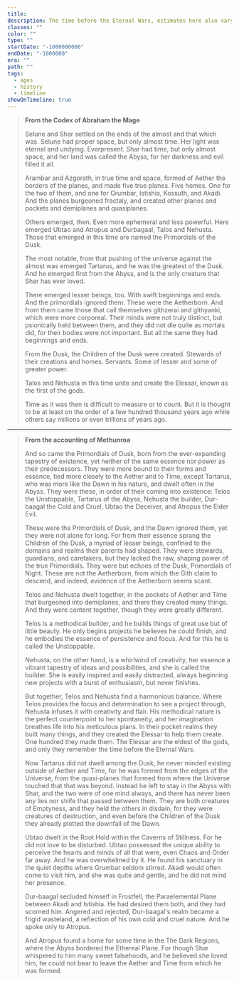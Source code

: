 ```yaml
---
title: 
description: The time before the Eternal Wars, estimates here also vary deeply.
classes: ""
color: ""
type: ""
startDate: "-1000000000"
endDate: "-1000000"
era: ""
path: ""
tags:
  - ages
  - history
  - timeline
showOnTimeline: true
---
```


> **From the Codex of Abraham the Mage**
> 
> Selune and Shar settled on the ends of the almost and that which was. Selune had proper space, but only almost time. Her light was eternal and undying. Everpresent. Shar had time, but only almost space, and her land was called the Abyss, for her darkness and evil filled it all.
> 
> Arambar and Azgorath, in true time and space, formed of Aether the borders of the planes, and made five true planes. Five homes. One for the two of them, and one for Grumbar, Istishia, Kossuth, and Akadi. And the planes burgeoned fractaly, and created other planes and pockets and demiplanes and quasiplanes. 
> 
> Others emerged, then. Even more ephemeral and less powerful. Here emerged Ubtao and Atropus and Durbagaal, Talos and Nehusta.  Those that emerged in this time are named the Primordials of the Dusk. 
> 
> The most notable, from that pushing of the universe against the almost was emerged Tartarus, and he was the greatest of the Dusk. And he emerged first from the Abyss, and is the only creature that Shar has ever loved.
> 
> There emerged lesser beings, too. With swift beginnings and ends. And the primordials ignored them. These were the Aetherborn. And from them came those that call themselves githzerai and githyanki, which were more corporeal. Their minds were not truly distinct, but psionically held between them, and they did not die quite as mortals did, for their bodies were not important. But all the same they had beginnings and ends. 
> 
> From the Dusk, the Children of the Dusk were created. Stewards of their creations and homes. Servants. Some of lesser and some of greater power. 
> 
> Talos and Nehusta in this time unite and create the Elessar, known as the first of the gods.
> 
> Time as it was then is difficult to measure or to count. But it is thought to be at least on the order of a few hundred thousand years ago while others say millions or even trillions of years ago. 

---


> **From the accounting of Methunroa**
> 
> And so came the Primordials of Dusk, born from the ever-expanding tapestry of existence, yet neither of the same essence nor power as their predecessors. They were more bound to their forms and essence, tied more closely to the Aether and to Time, except Tartarus, who was more like the Dawn in his nature, and dwelt often in the Abyss. They were these, in order of their coming into existence: Telos the Unstoppable, Tartarus of the Abyss, Nehusta the builder, Dur-baagal the Cold and Cruel, Ubtao the Deceiver, and Atropus the Elder Evil.
> 
> These were the Primordials of Dusk, and the Dawn ignored them, yet they were not alone for long. For from their essence sprang the Children of the Dusk, a myriad of lesser beings, confined to the domains and realms their parents had shaped. They were stewards, guardians, and caretakers, but they lacked the raw, shaping power of the true Primordials. They were but echoes of the Dusk, Primordials of Night. These are not the Aetherborn, from which the Gith claim to descend, and indeed, evidence of the Aetherborn seems scant.
> 
> Telos and Nehusta dwelt together, in the pockets of Aether and Time that burgeoned into demiplanes, and there they created many things. And they were content together, though they were greatly different.
> 
> Telos is a methodical builder, and he builds things of great use but of little beauty. He only begins projects he believes he could finish, and he embodies the essence of persistence and focus. And for this he is called the Unstoppable. 
> 
> Nehusta, on the other hand, is a whirlwind of creativity, her essence a vibrant tapestry of ideas and possibilities, and she is called the builder. She is easily inspired and easily distracted, always beginning new projects with a burst of enthusiasm, but never finishes.
> 
> But together, Telos and Nehusta find a harmonious balance. Where Telos provides the focus and determination to see a project through, Nehusta infuses it with creativity and flair. His methodical nature is the perfect counterpoint to her spontaneity, and her imagination breathes life into his meticulous plans. In their pocket realms they built many things, and they created the Elessar to help them create. One hundred they made them. The Elessar are the eldest of the gods, and only they remember the time before the Eternal Wars.
> 
> Now Tartarus did not dwell among the Dusk, he never minded existing outside of Aether and Time, for he was formed from the edges of the Universe, from the quasi-planes that formed from where the Universe touched that that was beyond. Instead he left to stay in the Abyss with Shar, and the two were of one mind always, and there has never been any lies nor strife that passed between them. They are both creatures of Emptyness, and they held the others in disdain, for they were creatures of destruction, and even before the Children of the Dusk they already plotted the downfall of the Dawn.
> 
> Ubtao dwelt in the Root Hold within the Caverns of Stillness. For he did not love to be disturbed. Ubtao possessed the unique ability to perceive the hearts and minds of all that were, even Chaos and Order far away. And he was overwhelmed by it. He found his sanctuary in the quiet depths where Grumbar seldom stirred. Akadi would often come to visit him, and she was quite and gentle, and he did not mind her presence.
> 
> Dur-baagal secluded himself in Frostfell, the Paraelemental Plane between Akadi and Istishia. He had desired them both, and they had scorned him. Angered and rejected, Dur-baagal's realm became a frigid wasteland, a reflection of his own cold and cruel nature. And he spoke only to Atropus.
> 
> And Atropus found a home for some time in the The Dark Regions, where the Abyss bordered the Ethereal Plane. For though Shar whispered to him many sweet falsehoods, and he believed she loved him, he could not bear to leave the Aether and Time from which he was formed. 